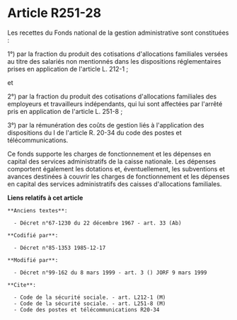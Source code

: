 # Article R251-28

Les recettes du Fonds national de la gestion administrative sont constituées :

1°) par la fraction du produit des cotisations d'allocations familiales versées au titre des salariés non mentionnés dans les
dispositions réglementaires prises en application de l'article L. 212-1 ;

et

2°) par la fraction du produit des cotisations d'allocations familiales des employeurs et travailleurs indépendants, qui lui
sont affectées par l'arrêté pris en application de l'article L. 251-8 ;

3°) par la rémunération des coûts de gestion liés à l'application des dispositions du I de l'article R. 20-34 du code des
postes et télécommunications.

Ce fonds supporte les charges de fonctionnement et les dépenses en capital des services administratifs de la caisse
nationale. Les dépenses comportent également les dotations et, éventuellement, les subventions et avances destinées à couvrir
les charges de fonctionnement et les dépenses en capital des services administratifs des caisses d'allocations familiales.

**Liens relatifs à cet article**

	**Anciens textes**:

	  - Décret n°67-1230 du 22 décembre 1967 - art. 33 (Ab)

	**Codifié par**:

	  - Décret n°85-1353 1985-12-17

	**Modifié par**:

	  - Décret n°99-162 du 8 mars 1999 - art. 3 () JORF 9 mars 1999

	**Cite**:

	  - Code de la sécurité sociale. - art. L212-1 (M)
	  - Code de la sécurité sociale. - art. L251-8 (M)
	  - Code des postes et télécommunications R20-34

